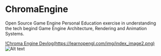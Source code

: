 # ChromaEngine
Open Source Game Engine
Personal Education exercise in understanding the tech begind Game Engine Architecture, Rendering and Animation Systems.

[!Chroma Engine Devlog(https://learnopengl.com/img/index_image2.png)](https://www.youtube.com/watch?v=YeyiEYRT1Ac)
![Alt text](https://static.wixstatic.com/media/755aac_316019612db440d9a17f566fe23a1654~mv2.gif)
